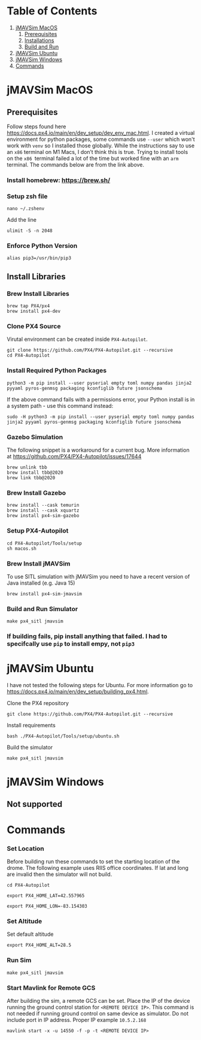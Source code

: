 # Table of Contents
1. [jMAVSim MacOS](#jmavsim-macos)
    1. [Prerequisites](#prerequisites)
    2. [Installations](#install-libraries)
    3. [Build and Run](#build-and-run-simulator)
2. [jMAVSim Ubuntu](#jmavsim-ubuntu)
3. [jMAVSim Windows](#jmavsim-windows)
4. [Commands](#commands)


# jMAVSim MacOS
## Prerequisites
Follow steps found here https://docs.px4.io/main/en/dev_setup/dev_env_mac.html.
I created a virtual environment for python packages, some commands use `--user` which won't work with `venv` so I installed those globally. While the instructions say to use an `x86` terminal on M1 Macs, I don’t think this is true. Trying to install tools on the `x86 `terminal failed a lot of the time but worked fine with an `arm` terminal. The commands below are from the link above.

### Install homebrew: https://brew.sh/ 

### Setup zsh file
```console
nano ~/.zshenv
```
Add the line
```
ulimit -S -n 2048
```

### Enforce Python Version
```console
alias pip3=/usr/bin/pip3
```
## Install Libraries
### Brew Install Libraries
```console
brew tap PX4/px4
brew install px4-dev
```

### Clone PX4 Source
Virutal environment can be created inside `PX4-Autopilot`.
```console
git clone https://github.com/PX4/PX4-Autopilot.git --recursive
cd PX4-Autopilot
```

### Install Required Python Packages
```console
python3 -m pip install --user pyserial empty toml numpy pandas jinja2 pyyaml pyros-genmsg packaging kconfiglib future jsonschema
```

If the above command fails with a permissions error, your Python install is in a system path - use this command instead:
```console
sudo -H python3 -m pip install --user pyserial empty toml numpy pandas jinja2 pyyaml pyros-genmsg packaging kconfiglib future jsonschema
```

### Gazebo Simulation
The following snippet is a workaround for a current bug. More information at https://github.com/PX4/PX4-Autopilot/issues/17644
```console
brew unlink tbb
brew install tbb@2020
brew link tbb@2020
```

### Brew Install Gazebo
```console
brew install --cask temurin
brew install --cask xquartz
brew install px4-sim-gazebo
```
### Setup PX4-Autopilot
```console
cd PX4-Autopilot/Tools/setup
sh macos.sh
```

### Brew Install jMAVSim
To use SITL simulation with jMAVSim you need to have a recent version of Java installed (e.g. Java 15)
```console
brew install px4-sim-jmavsim
```

### Build and Run Simulator
```console
make px4_sitl jmavsim 
```
### If building fails, pip install anything that failed. I had to specifcally use `pip` to install empy, not `pip3`

# jMAVSim Ubuntu
I have not tested the following steps for Ubuntu. For more information go to https://docs.px4.io/main/en/dev_setup/building_px4.html.

Clone the PX4 repository
```console
git clone https://github.com/PX4/PX4-Autopilot.git --recursive
```

Install requirements
```console
bash ./PX4-Autopilot/Tools/setup/ubuntu.sh
```
Build the simulator
```console
make px4_sitl jmavsim
```

# jMAVSim Windows
## Not supported

# Commands
### Set Location
Before building run these commands to set the starting location of the drome. The following example uses RIIS office coordinates. If lat and long are invalid then the simulator will not build.
```console
cd PX4-Autopilot

export PX4_HOME_LAT=42.557965

export PX4_HOME_LON=-83.154303
```
### Set Altitude
Set default altitude
```console
export PX4_HOME_ALT=28.5
```

### Run Sim
```console
make px4_sitl jmavsim
```
### Start Mavlink for Remote GCS
After building the sim, a remote GCS can be set. Place the IP of the device running the ground control station for `<REMOTE DEVICE IP>`. This command is not needed if running ground control on same device as simulator. Do not include port in IP address. Proper IP example `10.5.2.168`
```console
mavlink start -x -u 14550 -f -p -t <REMOTE DEVICE IP>
```



